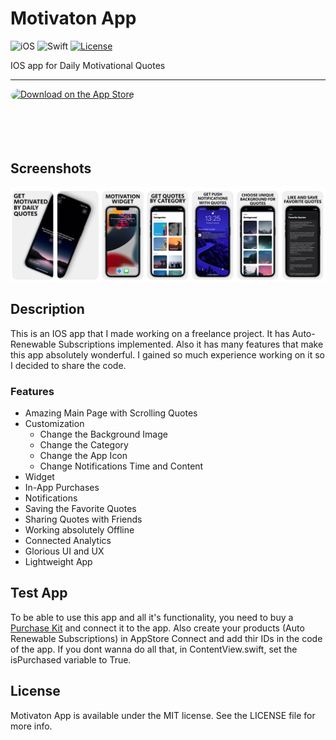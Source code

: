 # Motivaton App

![iOS](https://img.shields.io/badge/iOS-15%20-blue)
![Swift](https://img.shields.io/badge/Swift-5-orange?logo=Swift&logoColor=white)
[![License](https://img.shields.io/github/license/romanrakhlin/Motivation-App)](https://github.com/romanrakhlin/Motivation-App/blob/master/LICENSE)

IOS app for Daily Motivational Quotes

<hr />

<a href="https://apps.apple.com/ru/app/motivation-app-daily-quotes/id1598745602?itsct=apps_box_badge&amp;itscg=30200" style="display: inline-block; overflow: hidden; border-top-left-radius: 13px; border-top-right-radius: 13px; border-bottom-right-radius: 13px; border-bottom-left-radius: 13px; width: 250px; height: 83px;"><img src="https://tools.applemediaservices.com/api/badges/download-on-the-app-store/black/en-us?size=250x83&amp;releaseDate=1635033600&h=793568e34532c1f2b8a0025ecec94fa6" alt="Download on the App Store" style="border-top-left-radius: 13px; border-top-right-radius: 13px; border-bottom-right-radius: 13px; border-bottom-left-radius: 13px; width: 250px; height: 83px;"></a>

## Screenshots

<img src="./preview.png" width="800" />

## Description

This is an IOS app that I made working on a freelance project. It has Auto-Renewable Subscriptions implemented. Also it has many features that make this app absolutely wonderful. I gained so much experience working on it so I decided to share the code.

### Features
- Amazing Main Page with Scrolling Quotes
- Customization
    - Change the Background Image
    - Change the Category
    - Change the App Icon
    - Change Notifications Time and Content
- Widget
- In-App Purchases
- Notifications
- Saving the Favorite Quotes
- Sharing Quotes with Friends
- Working absolutely Offline
- Connected Analytics
- Glorious UI and UX
- Lightweight App

## Test App

To be able to use this app and all it's functionality, you need to buy a <a href="https://apps4world.com/in-app-purchases-swift.html">Purchase Kit</a> and connect it to the app. Also create your products (Auto Renewable Subscriptions) in AppStore Connect and add thir IDs in the code of the app. If you dont wanna do all that, in ContentView.swift, set the isPurchased variable to True.

## License

Motivaton App is available under the MIT license. See the LICENSE file for more info.
